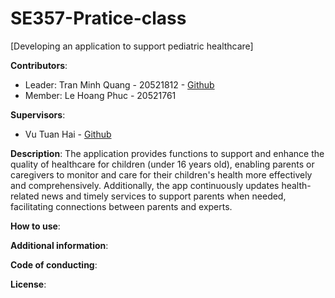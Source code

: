 # SE357-Pratice-class

[Developing an application to support pediatric healthcare]

**Contributors**:

- Leader: Tran Minh Quang - 20521812 - [Github](https://github.com/quangnk97/)
- Member: Le Hoang Phuc - 20521761

**Supervisors**:

- Vu Tuan Hai - [Github](https://github.com/vutuanhai237/)

**Description**: The application provides functions to support and enhance the quality of healthcare for children (under 16 years old), enabling parents or caregivers to monitor and care for their children's health more effectively and comprehensively. Additionally, the app continuously updates health-related news and timely services to support parents when needed, facilitating connections between parents and experts.

**How to use**:

**Additional information**:

**Code of conducting**:

**License**:
